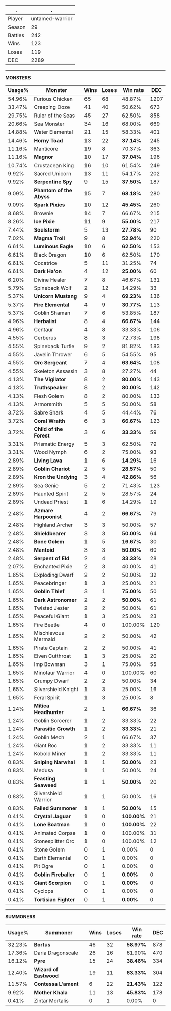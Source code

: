 .|.
|-|-
Player|untamed-warrior
Season|29
Battles|242
Wins|123
Loses|119
DEC|2289

---
**MONSTERS**

Usage%|Monster|Wins|Loses|Win rate|DEC|
-|-|-|-|-|-|
54.96%|Furious Chicken|65|68|48.87%|1207|
33.47%|Creeping Ooze|41|40|50.62%|673|
29.75%|Ruler of the Seas|45|27|62.50%|858|
20.66%|Sea Monster|34|16|68.00%|669|
14.88%|Water Elemental|21|15|58.33%|401|
14.46%|**Horny Toad**|13|22|**37.14%**|245|
11.16%|Manticore|19|8|70.37%|363|
11.16%|**Magnor**|10|17|**37.04%**|196|
10.74%|Crustacean King|16|10|61.54%|249|
9.92%|Sacred Unicorn|13|11|54.17%|202|
9.92%|**Serpentine Spy**|9|15|**37.50%**|187|
9.09%|**Phantom of the Abyss**|15|7|**68.18%**|280|
9.09%|**Spark Pixies**|10|12|**45.45%**|260|
8.68%|Brownie|14|7|66.67%|215|
8.26%|**Ice Pixie**|11|9|**55.00%**|217|
7.44%|**Soulstorm**|5|13|**27.78%**|90|
7.02%|**Magma Troll**|9|8|**52.94%**|220|
6.61%|**Luminous Eagle**|10|6|**62.50%**|153|
6.61%|Black Dragon|10|6|62.50%|170|
6.61%|Cocatrice|5|11|31.25%|74|
6.61%|**Dark Ha'on**|4|12|**25.00%**|60|
6.20%|Divine Healer|7|8|46.67%|131|
5.79%|Spineback Wolf|2|12|14.29%|33|
5.37%|**Unicorn Mustang**|9|4|**69.23%**|136|
5.37%|**Fire Elemental**|4|9|**30.77%**|113|
5.37%|Goblin Shaman|7|6|53.85%|187|
4.96%|**Herbalist**|8|4|**66.67%**|144|
4.96%|Centaur|4|8|33.33%|106|
4.55%|Cerberus|8|3|72.73%|198|
4.55%|Spineback Turtle|9|2|81.82%|183|
4.55%|Javelin Thrower|6|5|54.55%|95|
4.55%|**Orc Sergeant**|7|4|**63.64%**|108|
4.55%|Skeleton Assassin|3|8|27.27%|44|
4.13%|**The Vigilator**|8|2|**80.00%**|143|
4.13%|**Truthspeaker**|8|2|**80.00%**|142|
4.13%|Flesh Golem|8|2|80.00%|133|
4.13%|Armorsmith|5|5|50.00%|58|
3.72%|Sabre Shark|4|5|44.44%|76|
3.72%|**Coral Wraith**|6|3|**66.67%**|123|
3.72%|**Child of the Forest**|3|6|**33.33%**|59|
3.31%|Prismatic Energy|5|3|62.50%|79|
3.31%|Wood Nymph|6|2|75.00%|93|
2.89%|**Living Lava**|1|6|**14.29%**|16|
2.89%|**Goblin Chariot**|2|5|**28.57%**|50|
2.89%|**Kron the Undying**|3|4|**42.86%**|56|
2.89%|Sea Genie|5|2|71.43%|123|
2.89%|Haunted Spirit|2|5|28.57%|24|
2.89%|Undead Priest|1|6|14.29%|19|
2.48%|**Azmare Harpoonist**|4|2|**66.67%**|79|
2.48%|Highland Archer|3|3|50.00%|57|
2.48%|**Shieldbearer**|3|3|**50.00%**|64|
2.48%|**Bone Golem**|1|5|**16.67%**|30|
2.48%|**Mantoid**|3|3|**50.00%**|60|
2.48%|**Serpent of Eld**|2|4|**33.33%**|28|
2.07%|Enchanted Pixie|2|3|40.00%|41|
1.65%|Exploding Dwarf|2|2|50.00%|32|
1.65%|Peacebringer|1|3|25.00%|21|
1.65%|**Goblin Thief**|3|1|**75.00%**|50|
1.65%|**Dark Astronomer**|2|2|**50.00%**|61|
1.65%|Twisted Jester|2|2|50.00%|61|
1.65%|Peaceful Giant|1|3|25.00%|23|
1.65%|Fire Beetle|4|0|100.00%|120|
1.65%|Mischievous Mermaid|2|2|50.00%|42|
1.65%|Pirate Captain|2|2|50.00%|41|
1.65%|Elven Cutthroat|1|3|25.00%|20|
1.65%|Imp Bowman|3|1|75.00%|55|
1.65%|Minotaur Warrior|4|0|100.00%|60|
1.65%|Grumpy Dwarf|2|2|50.00%|34|
1.65%|Silvershield Knight|1|3|25.00%|16|
1.65%|Feral Spirit|1|3|25.00%|8|
1.24%|**Mitica Headhunter**|2|1|**66.67%**|36|
1.24%|Goblin Sorcerer|1|2|33.33%|22|
1.24%|**Parasitic Growth**|1|2|**33.33%**|21|
1.24%|Goblin Mech|2|1|66.67%|37|
1.24%|Giant Roc|1|2|33.33%|11|
1.24%|Kobold Miner|1|2|33.33%|11|
0.83%|**Sniping Narwhal**|1|1|**50.00%**|23|
0.83%|Medusa|1|1|50.00%|24|
0.83%|**Feasting Seaweed**|1|1|**50.00%**|20|
0.83%|Silvershield Warrior|1|1|50.00%|16|
0.83%|**Failed Summoner**|1|1|**50.00%**|15|
0.41%|**Crystal Jaguar**|1|0|**100.00%**|21|
0.41%|**Lone Boatman**|1|0|**100.00%**|22|
0.41%|Animated Corpse|1|0|100.00%|31|
0.41%|Stonesplitter Orc|1|0|100.00%|12|
0.41%|Stone Golem|0|1|0.00%|0|
0.41%|Earth Elemental|0|1|0.00%|0|
0.41%|Pit Ogre|0|1|0.00%|0|
0.41%|**Goblin Fireballer**|0|1|**0.00%**|0|
0.41%|**Giant Scorpion**|0|1|**0.00%**|0|
0.41%|Cyclops|0|1|0.00%|0|
0.41%|**Tortisian Fighter**|0|1|**0.00%**|0|

---
**SUMMONERS**

Usage%|Summoner|Wins|Loses|Win rate|DEC|
-|-|-|-|-|-|
32.23%|**Bortus**|46|32|**58.97%**|878|
17.36%|Daria Dragonscale|26|16|61.90%|470|
16.12%|**Pyre**|15|24|**38.46%**|334|
12.40%|**Wizard of Eastwood**|19|11|**63.33%**|304|
11.57%|**Contessa L'ament**|6|22|**21.43%**|122|
9.92%|**Mother Khala**|11|13|**45.83%**|178|
0.41%|Zintar Mortalis|0|1|0.00%|0|
